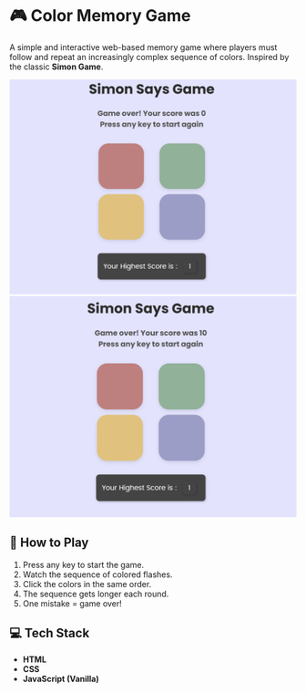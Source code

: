 # 🎮 Color Memory Game

A simple and interactive web-based memory game where players must follow and repeat an increasingly complex sequence of colors. Inspired by the classic **Simon Game**.

![Game Screenshot](screenshots/img1.png)
![Gameplay Example](screenshots/img2.png)


## 🧠 How to Play

1. Press any key to start the game.
2. Watch the sequence of colored flashes.
3. Click the colors in the same order.
4. The sequence gets longer each round.
5. One mistake = game over!


## 💻 Tech Stack

- **HTML**
- **CSS**
- **JavaScript (Vanilla)**
